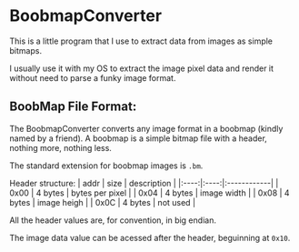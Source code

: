# BoobmapConverter

This is a little program that I use to extract data from images as simple
bitmaps.

I usually use it with my OS to extract the image pixel data and render it
without need to parse a funky image format.

## BoobMap File Format:

The BoobmapConverter converts any image format in a boobmap (kindly named by a friend). A boobmap is a simple bitmap file with a header, nothing more, nothing less.

The standard extension for boobmap images is `.bm`.

Header structure:
| addr | size | description |
|:----:|:----:|:------------|
| 0x00 | 4 bytes | bytes per pixel |
| 0x04 | 4 bytes | image width |
| 0x08 | 4 bytes | image heigh |
| 0x0C | 4 bytes | not used |

All the header values are, for convention, in big endian.


The image data value can be acessed after the header, beguinning at `0x10`.

